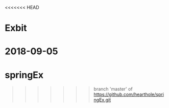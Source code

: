 <<<<<<< HEAD
# Exbit
2018-09-05 
=======
# springEx
>>>>>>> branch 'master' of https://github.com/hearthole/springEx.git
